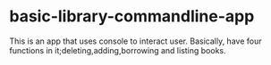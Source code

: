 # basic-library-commandline-app
This is an app that uses console to interact user.
Basically, have four functions in it;deleting,adding,borrowing and listing books.
